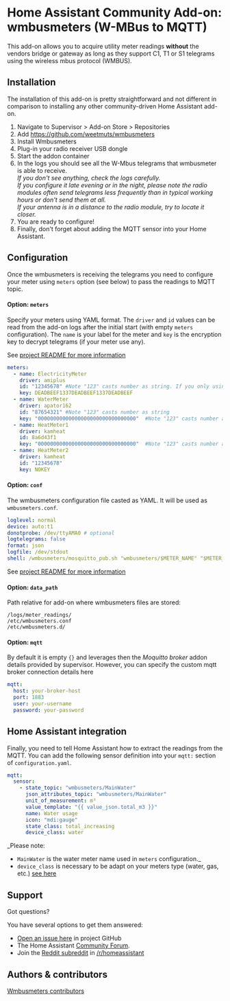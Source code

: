 # Home Assistant Community Add-on: wmbusmeters (W-MBus to MQTT)

This add-on allows you to acquire utility meter readings **without** the vendors bridge or gateway as long as they support C1, T1 or S1 telegrams using the wireless mbus protocol (WMBUS).



## Installation

The installation of this add-on is pretty straightforward and not different in
comparison to installing any other community-driven Home Assistant add-on.

1. Navigate to Supervisor > Add-on Store > Repositories
1. Add https://github.com/weetmuts/wmbusmeters
1. Install Wmbusmeters
1. Plug-in your radio receiver USB dongle
1. Start the addon container
1. In the logs you should see all the W-Mbus telegrams that wmbusmeter is able to receive. <br> _If you don't see anything, check the logs carefully. <br> If you configure it late evening or in the night, please note the radio modules often send telegrams less frequently than in typical working hours or don't send them at all. <br> If your antenna is in a distance to the radio module, try to locate it closer._
1. You are ready to configure!
1. Finally, don't forget about adding the MQTT sensor into your Home Assistant.

## Configuration

Once the wmbusmeters is receiving the telegrams you need to configure your meter using `meters` option (see below) to pass the readings to MQTT topic.

#### Option: `meters`

Specify your meters using YAML format. The `driver` and `id` values can be read from the add-on logs after the initial start (with empty `meters` configuration). The `name` is your label for the meter and `key` is the encryption key to decrypt telegrams (if your meter use any).

See [project README for more information][github]


```yaml
meters:
  - name: ElectricityMeter
    driver: amiplus
    id: "12345678" #Note "123" casts number as string. If you only using numbers you have to use quotation marks!
    key: DEADBEEF1337DEADBEEF1337DEADBEEF
  - name: WaterMeter
    driver: apator162
    id: "87654321" #Note "123" casts number as string
    key: "00000000000000000000000000000000"  #Note "123" casts number as string. If you only using numbers you have to use quotation marks!
  - name: HeatMeter1
    driver: kamheat
    id: 8a6d43f1
    key: "00000000000000000000000000000000"  #Note "123" casts number as string. If you only using numbers you have to use quotation marks!
  - name: HeatMeter2 
    driver: kamheat
    id: "12345678"
    key: NOKEY
```

#### Option: `conf`

The wmbusmeters configuration file casted as YAML. It will be used as `wmbusmeters.conf`.

```yaml
loglevel: normal
device: auto:t1
donotprobe: /dev/ttyAMA0 # optional
logtelegrams: false
format: json
logfile: /dev/stdout
shell: /wmbusmeters/mosquitto_pub.sh "wmbusmeters/$METER_NAME" "$METER_JSON"
```

See [project README for more information][github]


#### Option: `data_path`

Path relative for add-on where wmbusmeters files are stored:
```
/logs/meter_readings/
/etc/wmbusmeters.conf
/etc/wmbusmeters.d/
```

#### Option: `mqtt`

By default it is empty `{}` and leverages then the _Moquitto broker_ addon details provided by supervisor. However, you can specify the custom mqtt broker connection details here
```yaml
mqtt:
  host: your-broker-host
  port: 1883
  user: your-username
  password: your-password
``` 

## Home Assistant integration

Finally, you need to tell Home Assistant how to extract the readings from the MQTT. You can add the following sensor definition into your `mqtt:` section of `configuration.yaml`.

```yaml
mqtt:
  sensor:
    - state_topic: "wmbusmeters/MainWater"
      json_attributes_topic: "wmbusmeters/MainWater"
      unit_of_measurement: m³
      value_template: "{{ value_json.total_m3 }}"
      name: Water usage
      icon: "mdi:gauge"
      state_class: total_increasing
      device_class: water
```

_Please note: 

- `MainWater` is the water meter name used in `meters` configuration._
- `device_class` is necessary to be adapt on your meters type (water, gas, etc.) [see here](https://developers.home-assistant.io/docs/core/entity/sensor/#available-device-classes)


## Support

Got questions?

You have several options to get them answered:

- [Open an issue here][issue] in project GitHub
- The Home Assistant [Community Forum][forum].
- Join the [Reddit subreddit][reddit] in [/r/homeassistant][reddit]

## Authors & contributors

[Wmbusmeters contributors][contributors]

[contributors]: https://github.com/weetmuts/wmbusmeters/graphs/contributors
[forum]: https://community.home-assistant.io/c/home-assistant-os/25
[github]: https://github.com/weetmuts/wmbusmeters
[issue]: https://github.com/weetmuts/wmbusmeters/issues
[reddit]: https://reddit.com/r/homeassistant
